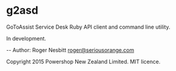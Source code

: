 # g2asd

GoToAssist Service Desk Ruby API client and command line utility.

In development.

--
Author: Roger Nesbitt <roger@seriousorange.com>

Copyright 2015 Powershop New Zealand Limited.  MIT licence.
